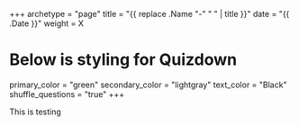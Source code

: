 +++
archetype = "page"
title = "{{ replace .Name "-" " " | title }}"
date = "{{ .Date }}"
weight = X
# Below is styling for Quizdown
primary_color = "green"
secondary_color = "lightgray"
text_color = "Black"
shuffle_questions = "true"
+++

This is testing